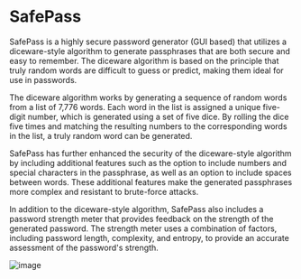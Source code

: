 # SafePass
SafePass is a highly secure password generator (GUI based) that utilizes a diceware-style algorithm to generate passphrases that are both secure and easy to remember. The diceware algorithm is based on the principle that truly random words are difficult to guess or predict, making them ideal for use in passwords.


The diceware algorithm works by generating a sequence of random words from a list of 7,776 words. Each word in the list is assigned a unique five-digit number, which is generated using a set of five dice. By rolling the dice five times and matching the resulting numbers to the corresponding words in the list, a truly random word can be generated.

SafePass has further enhanced the security of the diceware-style algorithm by including additional features such as the option to include numbers and special characters in the passphrase, as well as an option to include spaces between words. These additional features make the generated passphrases more complex and resistant to brute-force attacks.

In addition to the diceware-style algorithm, SafePass also includes a password strength meter that provides feedback on the strength of the generated password. The strength meter uses a combination of factors, including password length, complexity, and entropy, to provide an accurate assessment of the password's strength.

![image](https://github.com/Dessmondd/SafePass/assets/97458634/0641be86-6629-431b-a07e-1d5ab81af79d)
